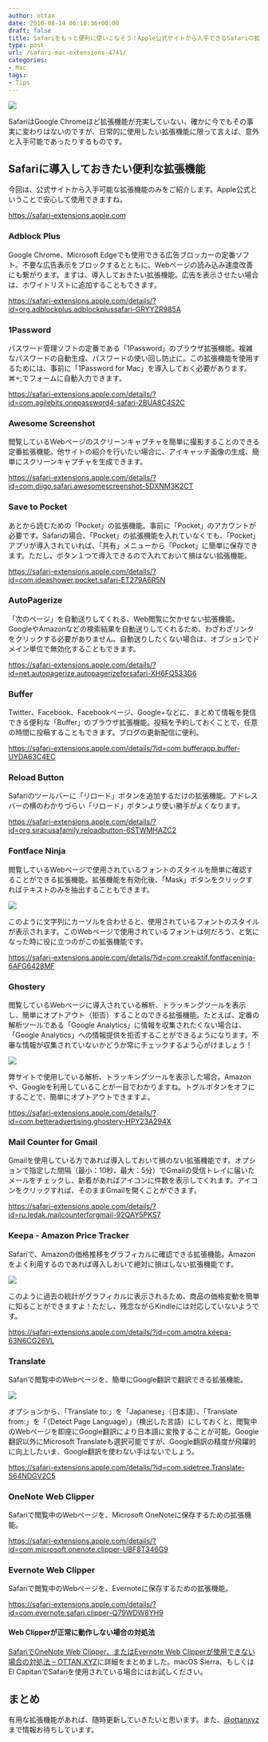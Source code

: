 ```yaml
---
author: ottan
date: 2016-08-14 06:10:36+00:00
draft: false
title: Safariをもっと便利に使いこなそう！Apple公式サイトから入手できるSafariの拡張機能
type: post
url: /safari-mac-extensions-4741/
categories:
- Mac
tags:
- Tips
---
```


![](/uploads/2016/08/160814-57b001868a4d4.jpg)






SafariはGoogle Chromeほど拡張機能が充実していない、確かに今でもその事実に変わりはないのですが、日常的に使用したい拡張機能に限って言えば、意外と入手可能であったりするものです。





## Safariに導入しておきたい便利な拡張機能





今回は、公式サイトから入手可能な拡張機能のみをご紹介します。Apple公式ということで安心して使用できますね。



https://safari-extensions.apple.com



### Adblock Plus





Google Chrome、Microsoft Edgeでも使用できる広告ブロッカーの定番ソフト。不要な広告表示をブロックするとともに、Webページの読み込み速度改善にも繋がります。まずは、導入しておきたい拡張機能。広告を表示させたい場合は、ホワイトリストに追加することもできます。



https://safari-extensions.apple.com/details/?id=org.adblockplus.adblockplussafari-GRYYZR985A



### 1Password





パスワード管理ソフトの定番である「1Password」のブラウザ拡張機能。複雑なパスワードの自動生成、パスワードの使い回し防止に。この拡張機能を使用するためには、事前に「1Password for Mac」を導入しておく必要があります。⌘+;でフォームに自動入力できます。



https://safari-extensions.apple.com/details/?id=com.agilebits.onepassword4-safari-2BUA8C4S2C



### Awesome Screenshot





閲覧しているWebページのスクリーンキャプチャを簡単に撮影することのできる定番拡張機能。他サイトの紹介を行いたい場合に、アイキャッチ画像の生成、簡単にスクリーンキャプチャを生成できます。



https://safari-extensions.apple.com/details/?id=com.diigo.safari.awesomescreenshot-5DXNM3K2CT



### Save to Pocket





あとから読むための「Pocket」の拡張機能。事前に「Pocket」のアカウントが必要です。Safariの場合、「Pocket」の拡張機能を入れていなくても、「Pocket」アプリが導入されていれば、「共有」メニューから「Pocket」に簡単に保存できます。ただし、ボタン１つで導入できるので入れておいて損はない拡張機能。



https://safari-extensions.apple.com/details/?id=com.ideashower.pocket.safari-ET279A6R5N



### AutoPagerize





「次のページ」を自動送りしてくれる、Web閲覧に欠かせない拡張機能。GoogleやAmazonなどの検索結果を自動送りしてくれるため、わざわざリンクをクリックする必要がありません。自動送りしたくない場合は、オプションでドメイン単位で無効化することもできます。



https://safari-extensions.apple.com/details/?id=net.autopagerize.autppagerizeforsafari-XH6FQ533G6



### Buffer





Twitter、Facebook、Facebookページ、Google+などに、まとめて情報を発信できる便利な「Buffer」のブラウザ拡張機能。投稿を予約しておくことで、任意の時間に投稿することもできます。ブログの更新配信に便利。



https://safari-extensions.apple.com/details/?id=com.bufferapp.buffer-UYDA63C4EC



### Reload Button





Safariのツールバーに「リロード」ボタンを追加するだけの拡張機能。アドレスバーの横のわかりづらい「リロード」ボタンより使い勝手がよくなります。



https://safari-extensions.apple.com/details/?id=org.siracusafamily.reloadbutton-6STWMHAZC2



### Fontface Ninja





閲覧しているWebページで使用されているフォントのスタイルを簡単に確認することができる拡張機能。拡張機能を有効化後、「Mask」ボタンをクリックすればテキストのみを抽出することもできます。





![](/uploads/2016/08/160814-57b009597bc2d.png)






このように文字列にカーソルを合わせると、使用されているフォントのスタイルが表示されます。このWebページで使用されているフォントは何だろう、と気になった時に役に立つのがこの拡張機能です。



https://safari-extensions.apple.com/details/?id=com.creaktif.fontfaceninja-6AFG6428MF



### Ghostery





閲覧しているWebページに導入されている解析、トラッキングツールを表示し、簡単にオプトアウト（拒否）することのできる拡張機能。たとえば、定番の解析ツールである「Google Analytics」に情報を収集されたくない場合は、「Google Analytics」への情報提供を拒否することができるようになります。不審な情報が収集されていないかどうか常にチェックするよう心がけましょう！





![](/uploads/2016/08/160814-57b009e5ea4d1.png)






弊サイトで使用している解析、トラッキングツールを表示した場合。Amazonや、Googleを利用していることが一目でわかりますね。トグルボタンをオフにすることで、簡単にオプトアウトできますよ。



https://safari-extensions.apple.com/details/?id=com.betteradvertising.ghostery-HPY23A294X



### Mail Counter for Gmail





Gmailを使用している方であれば導入しておいて損のない拡張機能です。オプションで指定した間隔（最小：10秒、最大：5分）でGmailの受信トレイに届いたメールをチェックし、新着があればアイコンに件数を表示してくれます。アイコンをクリックすれば、そのままGmailを開くことができます。



https://safari-extensions.apple.com/details/?id=ru.ledak.mailcounterforgmail-92QAY5PKS7



### Keepa - Amazon Price Tracker





Safariで、Amazonの価格推移をグラフィカルに確認できる拡張機能。Amazonをよく利用するのであれば導入しおいて絶対に損はしない拡張機能です。





![](/uploads/2016/10/161012-57fe1f43241fc.png)






このように過去の統計がグラフィカルに表示されるため、商品の価格変動を簡単に知ることができますよ！ただし、残念ながらKindleには対応していないようです。



https://safari-extensions.apple.com/details/?id=com.amptra.keepa-63N6CG26VL



### Translate





Safariで閲覧中のWebページを、簡単にGoogle翻訳で翻訳できる拡張機能。





![](/uploads/2016/11/161113-5827e2f0ead3d.png)






オプションから、「Translate to:」を「Japanese」（日本語）、「Translate from:」を「（Detect Page Language）」（検出した言語）にしておくと、閲覧中のWebページを即座にGoogle翻訳により日本語に変換することが可能。Google翻訳以外にMicrosoft Translateも選択可能ですが、Google翻訳の精度が飛躍的に向上したいま、Google翻訳を使わない手はないでしょう。



https://safari-extensions.apple.com/details/?id=com.sidetree.Translate-S64NDGV2C5



### OneNote Web Clipper





Safariで閲覧中のWebページを、Microsoft OneNoteに保存するための拡張機能。



https://safari-extensions.apple.com/details/?id=com.microsoft.onenote.clipper-UBF8T346G9



### Evernote Web Clipper





Safariで閲覧中のWebページを、Evernoteに保存するための拡張機能。



https://safari-extensions.apple.com/details/?id=com.evernote.safari.clipper-Q79WDW8YH9






#### Web Clipperが正常に動作しない場合の対処法




[SafariでOneNote Web Clipper、またはEvernote Web Clipperが使用できない場合の対処法 – OTTAN.XYZ](/safari-onenote-evernote-web-clipper-not-working-5887/)に詳細をまとめました。macOS Sierra、もしくはEl CapitanでSafariを使用されている場合にはお試しください。








## まとめ





有用な拡張機能があれば、随時更新していきたいと思います。また、[@ottanxyz](https://twitter.com/ottanxyz)まで情報お待ちしています。
